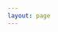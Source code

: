 ```yaml
---
layout: page
---
```


<script setup>
import {
  VPTeamPage,
  VPTeamPageTitle,
  VPTeamMembers
} from 'vitepress/theme'

const members = [
  {
    avatar: '/TeamPics/SanjaiyanParthipan.jpeg',
    name: 'Sanjaiyan Parthipan',
    title: 'Creator',
    links: [
      { icon: "instagram", link: "https://instagram.com/sanjaiyan_dev" },
      { icon: "github", link: "https://github.com/sanjaiyan-dev" },
    ]
  },
]
</script>

<VPTeamPage>
  <VPTeamPageTitle>
    <template #title>
      Our Team
    </template>
    <template #lead>
      The development team of <i>SanPasJs</i> which is expected to expand soon 🤩📈🤩
    </template>
  </VPTeamPageTitle>
  <VPTeamMembers
    :members="members"
  />
</VPTeamPage>
